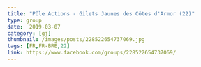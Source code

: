 ```yaml
---
title: "Pôle Actions - Gilets Jaunes des Côtes d'Armor (22)"
type: group
date:  2019-03-07
category: [gj]
thumbnail: /images/posts/228522654737069.jpg
tags: [FR,FR-BRE,22]
link: https://www.facebook.com/groups/228522654737069/
---
```

